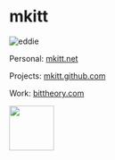 # mkitt

![eddie](http://www.gravatar.com/avatar/4f927d146db729ae5602eb6d8b3aa8fc.png "Eddie Gravatar") 

Personal: [mkitt.net](http://mkitt.net/ "mkitt")

Projects: [mkitt.github.com](http://mkitt.github.com/ "mkitt github")

Work: [bittheory.com](http://bittheory.com/ "workn")


<img src="http://mkitt.net/images/octo-mkitt.png" width="80" height="80" />
